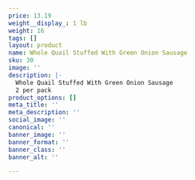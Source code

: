 ```yaml
---
price: 13.19
weight__display_: 1 lb
weight: 16
tags: []
layout: product
name: Whole Quail Stuffed With Green Onion Sausage
sku: 30
image: ''
description: |-
  Whole Quail Stuffed With Green Onion Sausage
  2 per pack
product_options: []
meta_title: ''
meta_description: ''
social_image: ''
canonical: ''
banner_image: ''
banner_format: ''
banner_class: ''
banner_alt: ''

---
```

